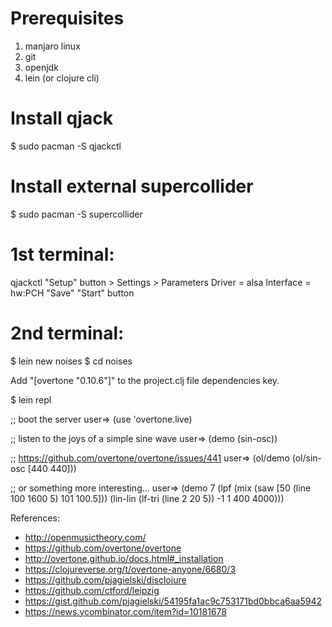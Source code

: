 # Prerequisites
1. manjaro linux
2. git
3. openjdk
4. lein (or clojure cli)

# Install qjack
$ sudo pacman -S qjackctl

# Install external supercollider
$ sudo pacman -S supercollider

# 1st terminal:
qjackctl 
"Setup" button > Settings > Parameters
Driver = alsa
Interface = hw:PCH
"Save"
"Start" button

# 2nd terminal:
$ lein new noises
$ cd noises

Add "[overtone "0.10.6"]" to the project.clj file dependencies key.

$ lein repl

;; boot the server
user=> (use 'overtone.live)

;; listen to the joys of a simple sine wave
user=> (demo (sin-osc))

;; https://github.com/overtone/overtone/issues/441
user=> (ol/demo (ol/sin-osc [440 440]))

;; or something more interesting...
user=> (demo 7 (lpf (mix (saw [50 (line 100 1600 5) 101 100.5]))
                   (lin-lin (lf-tri (line 2 20 5)) -1 1 400 4000)))
                   
                   
                   
References:
- http://openmusictheory.com/
- https://github.com/overtone/overtone
- http://overtone.github.io/docs.html#_installation
- https://clojureverse.org/t/overtone-anyone/6680/3
- https://github.com/pjagielski/disclojure
- https://github.com/ctford/leipzig
- https://gist.github.com/pjagielski/54195fa1ac9c753171bd0bbca6aa5942
- https://news.ycombinator.com/item?id=10181678
